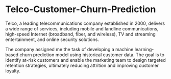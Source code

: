 # Telco-Customer-Churn-Prediction

Telco, a leading telecommunications company established in 2000, delivers a wide range of services, including mobile and landline communications, high-speed Internet (broadband, fiber, and wireless), TV and streaming entertainment, and online security solutions.

The company assigned me the task of developing a machine learning-based churn prediction model using historical customer data. The goal is to identify at-risk customers and enable the marketing team to design targeted retention strategies, ultimately reducing attrition and improving customer loyalty.
